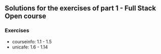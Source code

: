 ## Solutions for the exercises of part 1 - Full Stack Open course

### Exercises

- courseinfo: 1.1 - 1.5
- unicafe: 1.6 - 1.14
